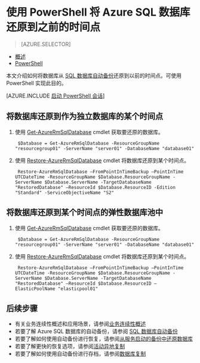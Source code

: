 <properties 
    pageTitle="将 Azure SQL 数据库还原到之前的时间点 (PowerShell) | Azure" 
    description="将 Azure SQL 数据库还原到之前的时间点" 
    services="sql-database" 
    documentationCenter="" 
    authors="stevestein" 
    manager="jhubbard" 
    editor=""/>

<tags
    ms.service="sql-database"
    ms.date="07/17/2016"
    wacn.date="09/28/2016"/>

# 使用 PowerShell 将 Azure SQL 数据库还原到之前的时间点

> [AZURE.SELECTOR]
- [概述](/documentation/articles/sql-database-recovery-using-backups/)
- [PowerShell](/documentation/articles/sql-database-point-in-time-restore-powershell/)

本文介绍如何将数据库从 [SQL 数据库自动备份](/documentation/articles/sql-database-automated-backups/)还原到以前的时间点。可使用 PowerShell 实现此目的。

[AZURE.INCLUDE [启动 PowerShell 会话](../../includes/sql-database-powershell.md)]

## 将数据库还原到作为独立数据库的某个时间点

1. 使用 [Get-AzureRmSqlDatabase](https://msdn.microsoft.com/zh-cn/library/azure/mt603648.aspx) cmdlet 获取要还原的数据库。

        $Database = Get-AzureRmSqlDatabase -ResourceGroupName "resourcegroup01" -ServerName "server01" -DatabaseName "database01"

2. 使用 [Restore-AzureRmSqlDatabase](https://msdn.microsoft.com/zh-cn/library/azure/mt693390.aspx) cmdlet 将数据库还原到某个时间点。
    
        Restore-AzureRmSqlDatabase –FromPointInTimeBackup –PointInTime UTCDateTime -ResourceGroupName $Database.ResourceGroupName -ServerName $Database.ServerName -TargetDatabaseName "RestoredDatabase" –ResourceId $Database.ResourceID -Edition "Standard" -ServiceObjectiveName "S2"


## 将数据库还原到某个时间点的弹性数据库池中
   
1. 使用 [Get-AzureRmSqlDatabase](https://msdn.microsoft.com/zh-cn/library/azure/mt603648.aspx) cmdlet 获取要还原的数据库。

        $Database = Get-AzureRmSqlDatabase -ResourceGroupName "resourcegroup01" -ServerName "server01" -DatabaseName "database01"

2. 使用 [Restore-AzureRmSqlDatabase](https://msdn.microsoft.com/zh-cn/library/azure/mt693390.aspx) cmdlet 将数据库还原到某个时间点。
    
        Restore-AzureRmSqlDatabase –FromPointInTimeBackup –PointInTime UTCDateTime -ResourceGroupName $Database.ResourceGroupName -ServerName $Database.ServerName -TargetDatabaseName "RestoredDatabase" –ResourceId $Database.ResourceID –ElasticPoolName "elasticpool01"


## 后续步骤

- 有关业务连续性概述和应用场景，请参阅[业务连续性概述](/documentation/articles/sql-database-business-continuity/)
- 若要了解 Azure SQL 数据库的自动备份，请参阅 [SQL 数据库自动备份](/documentation/articles/sql-database-automated-backups/)
- 若要了解如何使用自动备份进行恢复，请参阅[从服务启动的备份中还原数据库](/documentation/articles/sql-database-recovery-using-backups/)
- 若要了解更快的恢复选项，请参阅[活动异地复制](/documentation/articles/sql-database-geo-replication-overview/)
- 若要了解如何使用自动备份进行存档，请参阅[数据库复制](/documentation/articles/sql-database-copy/)

<!---HONumber=Mooncake_0919_2016-->